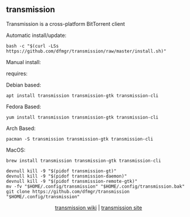 ## transmission  
  
Transmission is a cross-platform BitTorrent client  
  
Automatic install/update:

```shell
bash -c "$(curl -LSs https://github.com/dfmgr/transmission/raw/master/install.sh)"
```

Manual install:
  
requires:

Debian based:

```shell
apt install transmission transmission-gtk transmission-cli
```  

Fedora Based:

```shell
yum install transmission transmission-gtk transmission-cli
```  

Arch Based:

```shell
pacman -S transmission transmission-gtk transmission-cli
```  

MacOS:  

```shell
brew install transmission transmission-gtk transmission-cli
```
  
```shell
devnull kill -9 "$(pidof transmission-gt)"
devnull kill -9 "$(pidof transmission-daemon)"
devnull kill -9 "$(pidof transmission-remote-gtk)"
mv -fv "$HOME/.config/transmission" "$HOME/.config/transmission.bak"
git clone https://github.com/dfmgr/transmission "$HOME/.config/transmission"
```
  
<p align=center>
  <a href="https://wiki.archlinux.org/index.php/transmission" target="_blank" rel="noopener noreferrer">transmission wiki</a>  |  
  <a href="https://transmissionbt.com" target="_blank" rel="noopener noreferrer">transmission site</a>
</p>  
